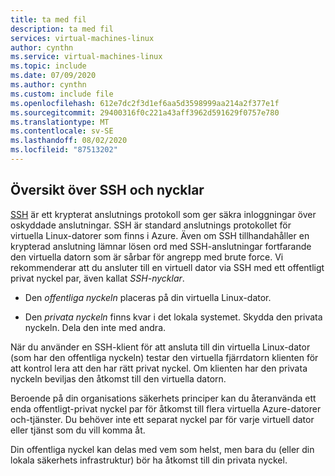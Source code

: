 ```yaml
---
title: ta med fil
description: ta med fil
services: virtual-machines-linux
author: cynthn
ms.service: virtual-machines-linux
ms.topic: include
ms.date: 07/09/2020
ms.author: cynthn
ms.custom: include file
ms.openlocfilehash: 612e7dc2f3d1ef6aa5d3598999aa214a2f377e1f
ms.sourcegitcommit: 29400316f0c221a43aff3962d591629f0757e780
ms.translationtype: MT
ms.contentlocale: sv-SE
ms.lasthandoff: 08/02/2020
ms.locfileid: "87513202"
---
```

## <a name="overview-of-ssh-and-keys"></a>Översikt över SSH och nycklar

[SSH](https://www.ssh.com/ssh/) är ett krypterat anslutnings protokoll som ger säkra inloggningar över oskyddade anslutningar. SSH är standard anslutnings protokollet för virtuella Linux-datorer som finns i Azure. Även om SSH tillhandahåller en krypterad anslutning lämnar lösen ord med SSH-anslutningar fortfarande den virtuella datorn som är sårbar för angrepp med brute force. Vi rekommenderar att du ansluter till en virtuell dator via SSH med ett offentligt privat nyckel par, även kallat *SSH-nycklar*. 

- Den *offentliga nyckeln* placeras på din virtuella Linux-dator.

- Den *privata nyckeln* finns kvar i det lokala systemet. Skydda den privata nyckeln. Dela den inte med andra.

När du använder en SSH-klient för att ansluta till din virtuella Linux-dator (som har den offentliga nyckeln) testar den virtuella fjärrdatorn klienten för att kontrol lera att den har rätt privat nyckel. Om klienten har den privata nyckeln beviljas den åtkomst till den virtuella datorn. 

Beroende på din organisations säkerhets principer kan du återanvända ett enda offentligt-privat nyckel par för åtkomst till flera virtuella Azure-datorer och-tjänster. Du behöver inte ett separat nyckel par för varje virtuell dator eller tjänst som du vill komma åt. 

Din offentliga nyckel kan delas med vem som helst, men bara du (eller din lokala säkerhets infrastruktur) bör ha åtkomst till din privata nyckel.